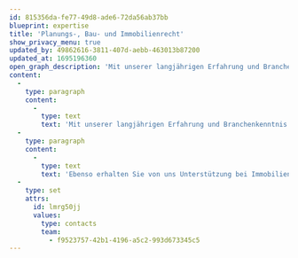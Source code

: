 ```yaml
---
id: 815356da-fe77-49d8-ade6-72da56ab37bb
blueprint: expertise
title: 'Planungs-, Bau- und Immobilienrecht'
show_privacy_menu: true
updated_by: 49862616-3811-407d-aebb-463013b87200
updated_at: 1695196360
open_graph_description: 'Mit unserer langjährigen Erfahrung und Branchenkenntnis unterstützen wir sämtliche Baubeteiligten (Bauherrschaften, Planer wie Ingenieur- und Architekturbüros sowie BaumanagerInnen, Total- und Generalunternehmer sowie sonstiger Unternehmer) bei sämtlichen rechtlichen Fragen rund ums Planen und Bauen. Dabei liegt unser Fokus auf dem privaten Baurecht. Sie erhalten insbesondere Unterstützung bei Bauablaufstörungen, Baumängeln und Garantieansprüchen oder Honorarstreitigkeiten sowie im Zusammenhang mit Bauhandwerkerpfandrechten. Die einschlägigen Normen und Vertragsgrundlagen, insbesondere SIA, KBOB und NPK sind uns bestens vertraut.'
content:
  -
    type: paragraph
    content:
      -
        type: text
        text: 'Mit unserer langjährigen Erfahrung und Branchenkenntnis unterstützen wir sämtliche Baubeteiligten (Bauherrschaften, Planer wie Ingenieur- und Architekturbüros sowie BaumanagerInnen, Total- und Generalunternehmer sowie sonstiger Unternehmer) bei sämtlichen rechtlichen Fragen rund ums Planen und Bauen. Dabei liegt unser Fokus auf dem privaten Baurecht. Sie erhalten insbesondere Unterstützung bei Bauablaufstörungen, Baumängeln und Garantieansprüchen oder Honorarstreitigkeiten sowie im Zusammenhang mit Bauhandwerkerpfandrechten. Die einschlägigen Normen und Vertragsgrundlagen, insbesondere SIA, KBOB und NPK sind uns bestens vertraut.'
  -
    type: paragraph
    content:
      -
        type: text
        text: 'Ebenso erhalten Sie von uns Unterstützung bei Immobilientransaktionen, Fragen zum Stockwerkeigentum oder beim Erwerb von Grundstücken durch AusländerInnen.'
  -
    type: set
    attrs:
      id: lmrg50jj
      values:
        type: contacts
        team:
          - f9523757-42b1-4196-a5c2-993d673345c5
---
```

